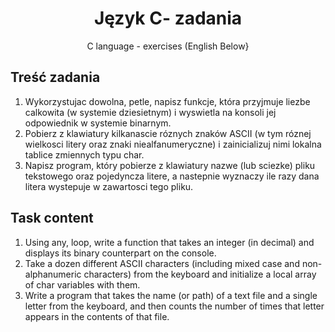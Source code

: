 <h1 align="center">Język C- zadania</h1>
  
<div align="center">
  <p>C language - exercises (English Below}</p>
</div>

<h2>Treść zadania</h2>
<ol>
  <li>Wykorzystujac dowolna, petle, napisz funkcje, która przyjmuje liezbe calkowita (w systemie dziesietnym) i wyswietla na konsoli jej odpowiednik w systemie binarnym.</li>
  <li>Pobierz z klawiatury kilkanascie róznych znaków ASCII (w tym róznej wielkosci litery oraz znaki niealfanumeryczne) i zainicializuj nimi lokalna tablice zmiennych typu char.</li>
  <li>Napisz program, który pobierze z klawiatury nazwe (lub sciezke) pliku tekstowego oraz pojedyncza litere, a nastepnie wyznaczy ile razy dana litera wystepuje w zawartosci tego pliku.</li>
</ol>

<h2>Task content</h2>

<ol>
  <li>Using any, loop, write a function that takes an integer (in decimal) and displays its binary counterpart on the console.</li>
  <li>Take a dozen different ASCII characters (including mixed case and non-alphanumeric characters) from the keyboard and initialize a local array of char variables with them.</li>
  <li>Write a program that takes the name (or path) of a text file and a single letter from the keyboard, and then counts the number of times that letter appears in the contents of that file.</li>
</ol>
